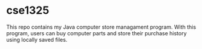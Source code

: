 # cse1325
This repo contains my Java computer store managament program. With this program, users can buy computer parts and store their purchase
history using locally saved files.
